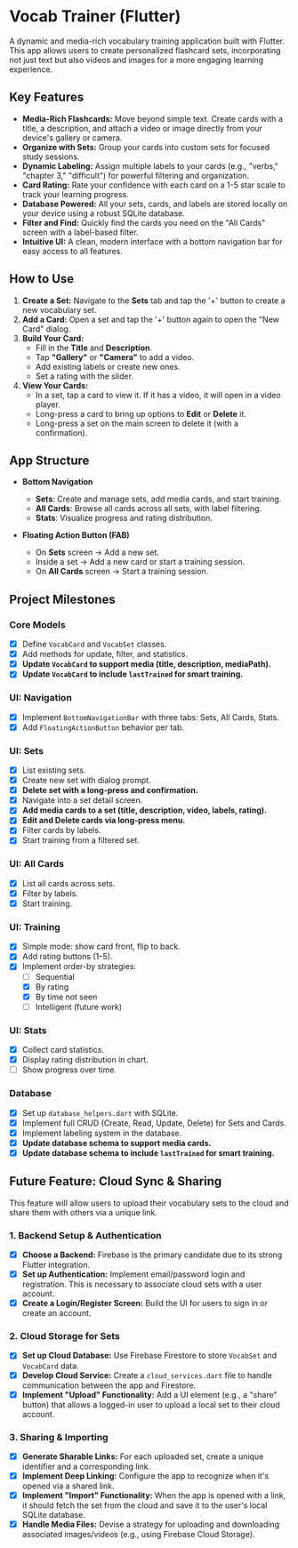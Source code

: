 # Vocab Trainer (Flutter)

A dynamic and media-rich vocabulary training application built with Flutter. This app allows users to create personalized flashcard sets, incorporating not just text but also videos and images for a more engaging learning experience.

## Key Features

- **Media-Rich Flashcards:** Move beyond simple text. Create cards with a title, a description, and attach a video or image directly from your device's gallery or camera.
- **Organize with Sets:** Group your cards into custom sets for focused study sessions.
- **Dynamic Labeling:** Assign multiple labels to your cards (e.g., "verbs," "chapter 3," "difficult") for powerful filtering and organization.
- **Card Rating:** Rate your confidence with each card on a 1-5 star scale to track your learning progress.
- **Database Powered:** All your sets, cards, and labels are stored locally on your device using a robust SQLite database.
- **Filter and Find:** Quickly find the cards you need on the "All Cards" screen with a label-based filter.
- **Intuitive UI:** A clean, modern interface with a bottom navigation bar for easy access to all features.

## How to Use

1.  **Create a Set:** Navigate to the **Sets** tab and tap the '+' button to create a new vocabulary set.
2.  **Add a Card:** Open a set and tap the '+' button again to open the "New Card" dialog.
3.  **Build Your Card:**
    *   Fill in the **Title** and **Description**.
    *   Tap **"Gallery"** or **"Camera"** to add a video.
    *   Add existing labels or create new ones.
    *   Set a rating with the slider.
4.  **View Your Cards:**
    *   In a set, tap a card to view it. If it has a video, it will open in a video player.
    *   Long-press a card to bring up options to **Edit** or **Delete** it.
    *   Long-press a set on the main screen to delete it (with a confirmation).

## App Structure

- **Bottom Navigation**
    - **Sets**: Create and manage sets, add media cards, and start training.
    - **All Cards**: Browse all cards across all sets, with label filtering.
    - **Stats**: Visualize progress and rating distribution.

- **Floating Action Button (FAB)**
    - On **Sets** screen → Add a new set.
    - Inside a set → Add a new card or start a training session.
    - On **All Cards** screen → Start a training session.

## Project Milestones

### Core Models
- [x] Define `VocabCard` and `VocabSet` classes.
- [x] Add methods for update, filter, and statistics.
- [x] **Update `VocabCard` to support media (title, description, mediaPath).**
- [x] **Update `VocabCard` to include `lastTrained` for smart training.**

### UI: Navigation
- [x] Implement `BottomNavigationBar` with three tabs: Sets, All Cards, Stats.
- [x] Add `FloatingActionButton` behavior per tab.

### UI: Sets
- [x] List existing sets.
- [x] Create new set with dialog prompt.
- [x] **Delete set with a long-press and confirmation.**
- [x] Navigate into a set detail screen.
- [x] **Add media cards to a set (title, description, video, labels, rating).**
- [x] **Edit and Delete cards via long-press menu.**
- [x] Filter cards by labels.
- [x] Start training from a filtered set.

### UI: All Cards
- [x] List all cards across sets.
- [x] Filter by labels.
- [x] Start training.

### UI: Training
- [x] Simple mode: show card front, flip to back.
- [x] Add rating buttons (1–5).
- [x] Implement order-by strategies:
    - [ ] Sequential
    - [x] By rating
    - [x] By time not seen
    - [ ] Intelligent (future work)

### UI: Stats
- [x] Collect card statistics.
- [x] Display rating distribution in chart.
- [ ] Show progress over time.

### Database
- [x] Set up `database_helpers.dart` with SQLite.
- [x] Implement full CRUD (Create, Read, Update, Delete) for Sets and Cards.
- [x] Implement labeling system in the database.
- [x] **Update database schema to support media cards.**
- [x] **Update database schema to include `lastTrained` for smart training.**

## Future Feature: Cloud Sync & Sharing

This feature will allow users to upload their vocabulary sets to the cloud and share them with others via a unique link.

### 1. Backend Setup & Authentication
- [x] **Choose a Backend:** Firebase is the primary candidate due to its strong Flutter integration.
- [x] **Set up Authentication:** Implement email/password login and registration. This is necessary to associate cloud sets with a user account.
- [x] **Create a Login/Register Screen:** Build the UI for users to sign in or create an account.

### 2. Cloud Storage for Sets
- [x] **Set up Cloud Database:** Use Firebase Firestore to store `VocabSet` and `VocabCard` data.
- [x] **Develop Cloud Service:** Create a `cloud_services.dart` file to handle communication between the app and Firestore.
- [x] **Implement "Upload" Functionality:** Add a UI element (e.g., a "share" button) that allows a logged-in user to upload a local set to their cloud account.

### 3. Sharing & Importing
- [x] **Generate Sharable Links:** For each uploaded set, create a unique identifier and a corresponding link.
- [x] **Implement Deep Linking:** Configure the app to recognize when it's opened via a shared link.
- [x] **Implement "Import" Functionality:** When the app is opened with a link, it should fetch the set from the cloud and save it to the user's local SQLite database.
- [x] **Handle Media Files:** Devise a strategy for uploading and downloading associated images/videos (e.g., using Firebase Cloud Storage).
